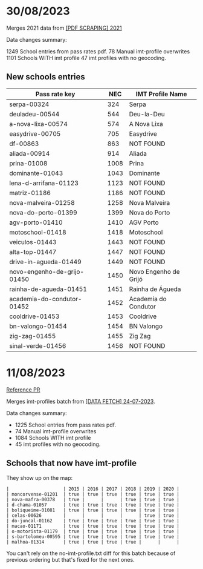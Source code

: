 # 30/08/2023

Merges 2021 data from [[PDF SCRAPING] 2021](https://github.com/codecadre/imt-pass-rates/pull/2)

Data changes summary:

1249 School entries from pass rates pdf.
78 Manual imt-profile overwrites
1101 Schools WITH imt profile
47 imt profiles with no geocoding.



## New schools entries

| Pass rate key               | NEC  | IMT Profile Name      |
|-----------------------------|------|-----------------------|
| serpa-00324                 | 324  | Serpa                 |
| deuladeu-00544              | 544  | Deu-la-Deu            |
| a-nova-lixa-00574           | 574  | A Nova Lixa           |
| easydrive-00705             | 705  | Easydrive             |
| df-00863                    | 863  | NOT FOUND             |
| aliada-00914                | 914  | Aliada                |
| prina-01008                 | 1008 | Prina                 |
| dominante-01043             | 1043 | Dominante             |
| lena-d-arrifana-01123       | 1123 | NOT FOUND             |
| matriz-01186                | 1186 | NOT FOUND             |
| nova-malveira-01258         | 1258 | Nova Malveira         |
| nova-do-porto-01399         | 1399 | Nova do Porto         |
| agv-porto-01410             | 1410 | AGV Porto             |
| motoschool-01418            | 1418 | Motoschool            |
| veiculos-01443              | 1443 | NOT FOUND             |
| alta-top-01447              | 1447 | NOT FOUND             |
| drive-in-agueda-01449       | 1449 | NOT FOUND             |
| novo-engenho-de-grijo-01450 | 1450 | Novo Engenho de Grijó |
| rainha-de-agueda-01451      | 1451 | Rainha de Águeda      |
| academia-do-condutor-01452  | 1452 | Academia do Condutor  |
| cooldrive-01453             | 1453 | Cooldrive             |
| bn-valongo-01454            | 1454 | BN Valongo            |
| zig-zag-01455               | 1455 | Zig Zag               |
| sinal-verde-01456           | 1456 | NOT FOUND             |

# 11/08/2023

[Reference PR](https://github.com/codecadre/melhordazona-web/pull/10)

Merges imt-profiles batch from [[DATA FETCH] 24-07-2023]( https://github.com/codecadre/imt-school-addresses/pull/2).

Data changes summary:

- 1225 School entries from pass rates pdf.
- 74 Manual imt-profile overwrites
- 1084 Schools WITH imt profile
- 45 imt profiles with no geocoding.

## Schools that now have imt-profile

They show up on the map:

```
|                    | 2015 | 2016 | 2017 | 2018 | 2019 | 2020 |
| moncorvense-01201  | true | true | true | true | true | true |
| nova-mafra-00378   | true |      |      | true | true | true |
| d-chama-01057      | true | true | true | true | true | true |
| boliqueime-01081   | true | true | true | true | true | true |
| celas-00626        |      |      |      |      | true | true |
| do-juncal-01162    | true | true | true | true | true | true |
| macao-01171        | true | true | true | true | true | true |
| o-motorista-01179  | true | true | true | true | true | true |
| s-bartolomeu-00595 | true | true | true | true | true | true |
| malhoa-01314       | true | true | true | true |      |      |
```

You can't rely on the no-imt-profile.txt diff for this batch because of previous ordering but that's fixed for the next ones.
